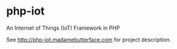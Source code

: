# php-iot
An Internet of Things (IoT) Framework in PHP

See http://php-iot.madamebutterface.com for project description.
